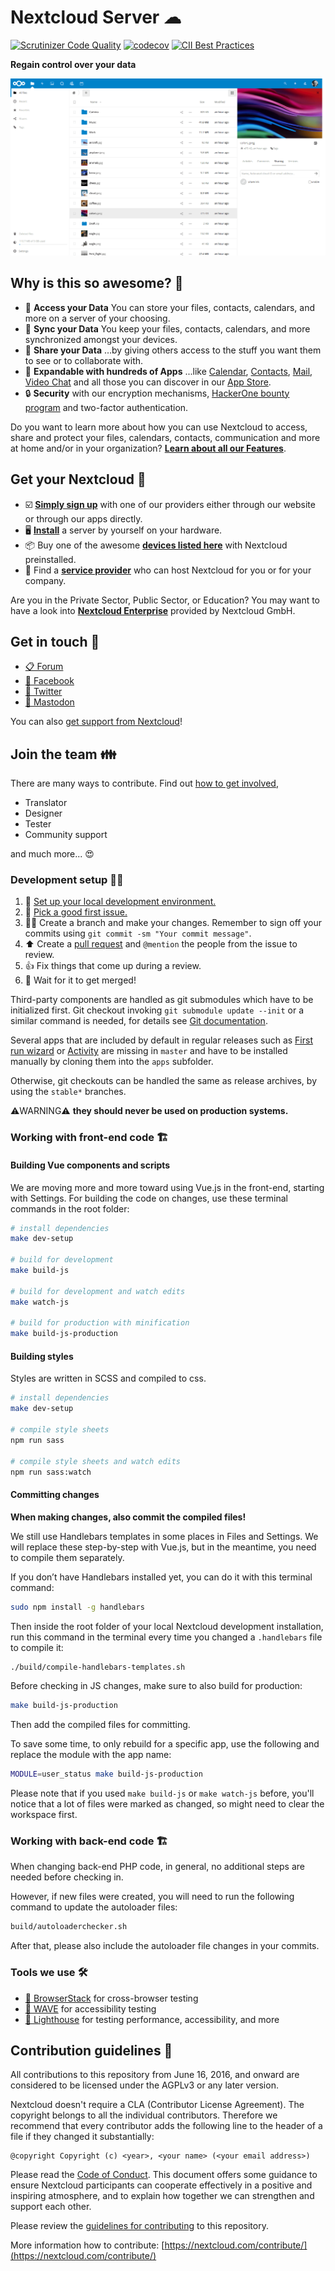 # Nextcloud Server ☁
[![Scrutinizer Code Quality](https://scrutinizer-ci.com/g/nextcloud/server/badges/quality-score.png?b=master)](https://scrutinizer-ci.com/g/nextcloud/server/?branch=master)
[![codecov](https://codecov.io/gh/nextcloud/server/branch/master/graph/badge.svg)](https://codecov.io/gh/nextcloud/server)
[![CII Best Practices](https://bestpractices.coreinfrastructure.org/projects/209/badge)](https://bestpractices.coreinfrastructure.org/projects/209)

**Regain control over your data**

![](https://raw.githubusercontent.com/nextcloud/screenshots/master/files/Files%20Sharing.png)

## Why is this so awesome? 🤩

* 📁 **Access your Data** You can store your files, contacts, calendars, and more on a server of your choosing.
* 🔄 **Sync your Data** You keep your files, contacts, calendars, and more synchronized amongst your devices.
* 🙌 **Share your Data** …by giving others access to the stuff you want them to see or to collaborate with.
* 🚀 **Expandable with hundreds of Apps** ...like [Calendar](https://github.com/nextcloud/calendar), [Contacts](https://github.com/nextcloud/contacts), [Mail](https://github.com/nextcloud/mail), [Video Chat](https://github.com/nextcloud/spreed) and all those you can discover in our [App Store](https://apps.nextcloud.com).
* 🔒 **Security** with our encryption mechanisms, [HackerOne bounty program](https://hackerone.com/nextcloud) and two-factor authentication.

Do you want to learn more about how you can use Nextcloud to access, share and protect your files, calendars, contacts, communication and more at home and/or in your organization? [**Learn about all our Features**](https://nextcloud.com/hub/).

## Get your Nextcloud 🚚

- ☑️ [**Simply sign up**](https://nextcloud.com/signup/) with one of our providers either through our website or through our apps directly.
- 🖥 [**Install**](https://nextcloud.com/install/#instructions-server) a server by yourself on your hardware.
- 📦 Buy one of the awesome [**devices listed here**](https://nextcloud.com/devices/) with Nextcloud preinstalled.
- 🏢 Find a [**service provider**](https://nextcloud.com/providers/) who can host Nextcloud for you or for your company.

Are you in the Private Sector, Public Sector, or Education? You may want to have a look into [**Nextcloud Enterprise**](https://nextcloud.com/enterprise/) provided by Nextcloud GmbH.

## Get in touch 💬

- [📋 Forum](https://help.nextcloud.com)
- [👥 Facebook](https://www.facebook.com/nextclouders)
- [🐣 Twitter](https://twitter.com/Nextclouders)
- [🐘 Mastodon](https://mastodon.xyz/@nextcloud)

You can also [get support from Nextcloud](https://nextcloud.com/support)!


## Join the team 👪

There are many ways to contribute. Find out [how to get involved](https://nextcloud.com/contribute/), 
- Translator
- Designer
- Tester
- Community support

and much more... 😍


### Development setup 👩‍💻

1. 🚀 [Set up your local development environment.](https://docs.nextcloud.com/server/latest/developer_manual/getting_started/devenv.html)
2. 🐛 [Pick a good first issue.](https://github.com/nextcloud/server/labels/good%20first%20issue)
3. 👩‍🔧 Create a branch and make your changes. Remember to sign off your commits using `git commit -sm "Your commit message"`.
4. ⬆ Create a [pull request](https://opensource.guide/how-to-contribute/#opening-a-pull-request) and `@mention` the people from the issue to review.
5. 👍 Fix things that come up during a review.
6. 🎉 Wait for it to get merged!

Third-party components are handled as git submodules which have to be initialized first. Git checkout invoking `git submodule update --init` or a similar command is needed, for details see [Git documentation](https://git-scm.com/docs/user-manual).

Several apps that are included by default in regular releases such as [First run wizard](https://github.com/nextcloud/firstrunwizard) or [Activity](https://github.com/nextcloud/activity) are missing in `master` and have to be installed manually by cloning them into the `apps` subfolder.

Otherwise, git checkouts can be handled the same as release archives, by using the `stable*` branches. 

⚠️WARNING⚠️ **they should never be used on production systems.**

### Working with front-end code 🏗

#### Building Vue components and scripts

We are moving more and more toward using Vue.js in the front-end, starting with Settings. For building the code on changes, use these terminal commands in the root folder:

```bash
# install dependencies
make dev-setup

# build for development
make build-js

# build for development and watch edits
make watch-js

# build for production with minification
make build-js-production
```

#### Building styles

Styles are written in SCSS and compiled to css.

```bash
# install dependencies
make dev-setup

# compile style sheets
npm run sass

# compile style sheets and watch edits
npm run sass:watch
```

#### Committing changes

**When making changes, also commit the compiled files!**

We still use Handlebars templates in some places in Files and Settings. We will replace these step-by-step with Vue.js, but in the meantime, you need to compile them separately.

If you don’t have Handlebars installed yet, you can do it with this terminal command:
```bash
sudo npm install -g handlebars
```

Then inside the root folder of your local Nextcloud development installation, run this command in the terminal every time you changed a `.handlebars` file to compile it:
```bash
./build/compile-handlebars-templates.sh
```

Before checking in JS changes, make sure to also build for production:
```bash
make build-js-production
```
Then add the compiled files for committing.

To save some time, to only rebuild for a specific app, use the following and replace the module with the app name:
```bash
MODULE=user_status make build-js-production
```

Please note that if you used `make build-js` or `make watch-js` before, you'll notice that a lot of files were marked as changed, so might need to clear the workspace first.

### Working with back-end code 🏗

When changing back-end PHP code, in general, no additional steps are needed before checking in.

However, if new files were created, you will need to run the following command to update the autoloader files:
```bash
build/autoloaderchecker.sh
```

After that, please also include the autoloader file changes in your commits.

### Tools we use 🛠

- [👀 BrowserStack](https://browserstack.com) for cross-browser testing
- [🌊 WAVE](https://wave.webaim.org/extension/) for accessibility testing
- [🚨 Lighthouse](https://developers.google.com/web/tools/lighthouse/) for testing performance, accessibility, and more


## Contribution guidelines 📜

All contributions to this repository from June 16, 2016, and onward are considered to be
licensed under the AGPLv3 or any later version.

Nextcloud doesn't require a CLA (Contributor License Agreement).
The copyright belongs to all the individual contributors. Therefore we recommend
that every contributor adds the following line to the header of a file if they
changed it substantially:

```
@copyright Copyright (c) <year>, <your name> (<your email address>)
```

Please read the [Code of Conduct](https://nextcloud.com/community/code-of-conduct/). This document offers some guidance to ensure Nextcloud participants can cooperate effectively in a positive and inspiring atmosphere, and to explain how together we can strengthen and support each other.

Please review the [guidelines for contributing](.github/CONTRIBUTING.md) to this repository.

More information how to contribute: [https://nextcloud.com/contribute/](https://nextcloud.com/contribute/)
